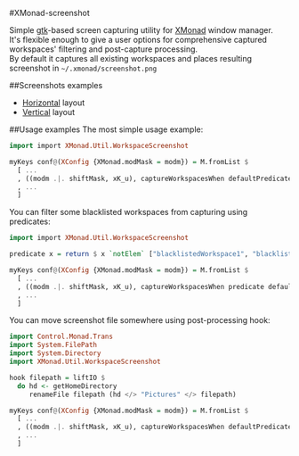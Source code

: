 #XMonad-screenshot

Simple [gtk][1]-based screen capturing utility for [XMonad][2] window manager.  
It's flexible enough to give a user options for comprehensive captured workspaces' filtering and post-capture processing.  
By default it captures all existing workspaces and places resulting screenshot in `~/.xmonad/screenshot.png`

##Screenshots examples

  * [Horizontal][3] layout
  * [Vertical][4] layout

##Usage examples
The most simple usage example:

```haskell
import import XMonad.Util.WorkspaceScreenshot

myKeys conf@(XConfig {XMonad.modMask = modm}) = M.fromList $
  [ ...
  , ((modm .|. shiftMask, xK_u), captureWorkspacesWhen defaultPredicate defaultHook H)
  , ...
  ]
```

You can filter some blacklisted workspaces from capturing using predicates:

```haskell
import import XMonad.Util.WorkspaceScreenshot

predicate x = return $ x `notElem` ["blacklistedWorkspace1", "blacklistedWorkspace2"]

myKeys conf@(XConfig {XMonad.modMask = modm}) = M.fromList $
  [ ...
  , ((modm .|. shiftMask, xK_u), captureWorkspacesWhen predicate defaultHook H)
  , ...
  ]
```

You can move screenshot file somewhere using post-processing hook:

```haskell
import Control.Monad.Trans
import System.FilePath
import System.Directory
import XMonad.Util.WorkspaceScreenshot

hook filepath = liftIO $
  do hd <- getHomeDirectory
	 renameFile filepath (hd </> "Pictures" </> filepath)

myKeys conf@(XConfig {XMonad.modMask = modm}) = M.fromList $
  [ ...
  , ((modm .|. shiftMask, xK_u), captureWorkspacesWhen defaultPredicate hook H)
  , ...
  ]
```

 [1]: http://hackage.haskell.org/package/gtk
 [2]: http://xmonad.org
 [3]: http://vsegda.budueba.com/img/03a4979e2aaddbac418c6a172f9a8479.jpg
 [4]: http://vsegda.budueba.com/img/20dacff202bb7660bae3a16250e0b3e9.jpg
